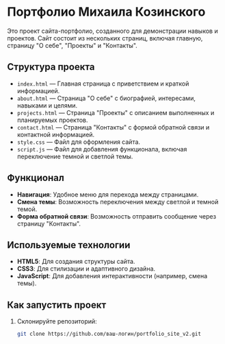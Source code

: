 # Портфолио Михаила Козинского

Это проект сайта-портфолио, созданного для демонстрации навыков и проектов. Сайт состоит из нескольких страниц, включая главную, страницу "О себе", "Проекты" и "Контакты".

## Структура проекта

- `index.html` — Главная страница с приветствием и краткой информацией.
- `about.html` — Страница "О себе" с биографией, интересами, навыками и целями.
- `projects.html` — Страница "Проекты" с описанием выполненных и планируемых проектов.
- `contact.html` — Страница "Контакты" с формой обратной связи и контактной информацией.
- `style.css` — Файл для оформления сайта.
- `script.js` — Файл для добавления функционала, включая переключение темной и светлой темы.

## Функционал

- **Навигация**: Удобное меню для перехода между страницами.
- **Смена темы**: Возможность переключения между светлой и темной темой.
- **Форма обратной связи**: Возможность отправить сообщение через страницу "Контакты".

## Используемые технологии

- **HTML5**: Для создания структуры сайта.
- **CSS3**: Для стилизации и адаптивного дизайна.
- **JavaScript**: Для добавления интерактивности (например, смена темы).

## Как запустить проект

1. Склонируйте репозиторий:
   ```bash
   git clone https://github.com/ваш-логин/portfolio_site_v2.git

